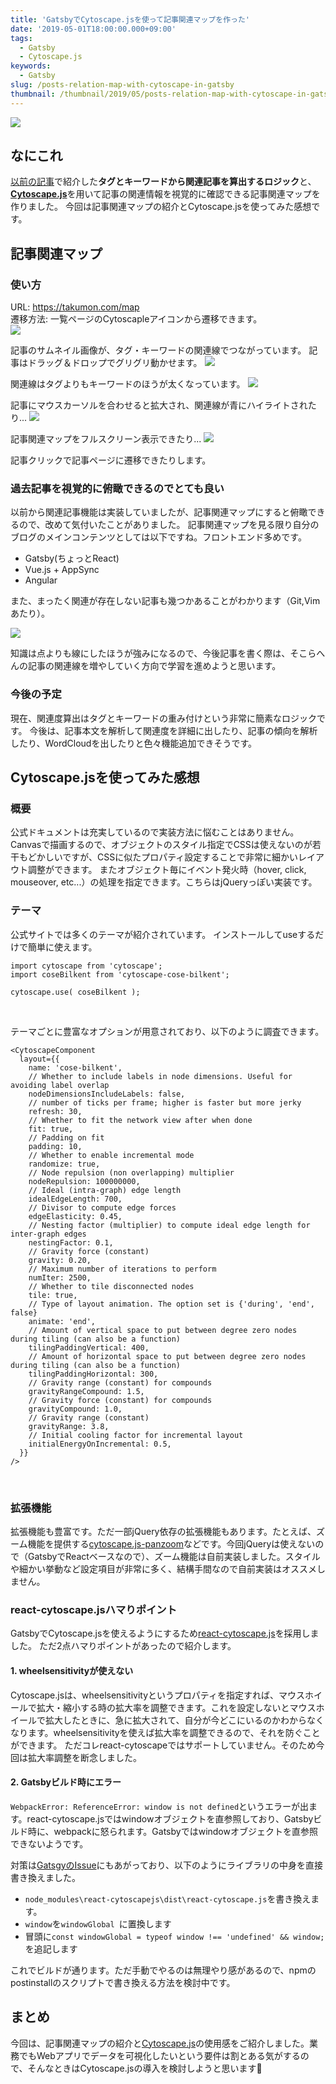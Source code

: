 ```yaml
---
title: 'GatsbyでCytoscape.jsを使って記事関連マップを作った'
date: '2019-05-01T18:00:00.000+09:00'
tags:
  - Gatsby
  - Cytoscape.js
keywords:
  - Gatsby
slug: /posts-relation-map-with-cytoscape-in-gatsby
thumbnail: /thumbnail/2019/05/posts-relation-map-with-cytoscape-in-gatsby.png
---
```


![](/thumbnail/2019/05/posts-relation-map-with-cytoscape-in-gatsby.png)

## なにこれ
[以前の記事](https://takumon.com/gatsby-related-posts-like-hugo)で紹介した**タグとキーワードから関連記事を算出するロジック**と、[**Cytoscape.js**](http://js.cytoscape.org/)を用いて記事の関連情報を視覚的に確認できる記事関連マップを作りました。
今回は記事関連マップの紹介とCytoscape.jsを使ってみた感想です。

## 記事関連マップ

### 使い方
URL: https://takumon.com/map <br/>
遷移方法: 一覧ページのCytoscapleアイコンから遷移できます。 <br/>
![](./map-link.png)
<br/>


記事のサムネイル画像が、タグ・キーワードの関連線でつながっています。
記事はドラッグ＆ドロップでグリグリ動かせます。
![](./map.png)

関連線はタグよりもキーワードのほうが太くなっています。
![](./map-relation.png)


記事にマウスカーソルを合わせると拡大され、関連線が青にハイライトされたり...
![](./hover-style.png)
<br/>

記事関連マップをフルスクリーン表示できたり...
![](./fullscreen-button.png)
<br/>


記事クリックで記事ページに遷移できたりします。


### 過去記事を視覚的に俯瞰できるのでとても良い

以前から関連記事機能は実装していましたが、記事関連マップにすると俯瞰できるので、改めて気付いたことがありました。
記事関連マップを見る限り自分のブログのメインコンテンツとしては以下ですね。フロントエンド多めです。
* Gatsby(ちょっとReact)
* Vue.js + AppSync
* Angular

また、まったく関連が存在しない記事も幾つかあることがわかります（Git,Vimあたり）。

![](./no-relation-posts.png)
<br/>

知識は点よりも線にしたほうが強みになるので、今後記事を書く際は、そこらへんの記事の関連線を増やしていく方向で学習を進めようと思います。


### 今後の予定
現在、関連度算出はタグとキーワードの重み付けという非常に簡素なロジックです。
今後は、記事本文を解析して関連度を詳細に出したり、記事の傾向を解析したり、WordCloudを出したりと色々機能追加できそうです。

## Cytoscape.jsを使ってみた感想

### 概要

公式ドキュメントは充実しているので実装方法に悩むことはありません。
Canvasで描画するので、オブジェクトのスタイル指定でCSSは使えないのが若干もどかしいですが、CSSに似たプロパティ設定することで非常に細かいレイアウト調整ができます。
またオブジェクト毎にイベント発火時（hover, click, mouseover, etc...）の処理を指定できます。こちらはjQueryっぽい実装です。


### テーマ

公式サイトでは多くのテーマが紹介されています。
インストールしてuseするだけで簡単に使えます。


```javascript:title=テーマの使い方
import cytoscape from 'cytoscape';
import coseBilkent from 'cytoscape-cose-bilkent';

cytoscape.use( coseBilkent );
```
<br/>

テーマごとに豊富なオプションが用意されており、以下のように調査できます。

```jsx:title=テーマの調整
<CytoscapeComponent
  layout={{
    name: 'cose-bilkent',
    // Whether to include labels in node dimensions. Useful for avoiding label overlap
    nodeDimensionsIncludeLabels: false,
    // number of ticks per frame; higher is faster but more jerky
    refresh: 30,
    // Whether to fit the network view after when done
    fit: true,
    // Padding on fit
    padding: 10,
    // Whether to enable incremental mode
    randomize: true,
    // Node repulsion (non overlapping) multiplier
    nodeRepulsion: 100000000,
    // Ideal (intra-graph) edge length
    idealEdgeLength: 700,
    // Divisor to compute edge forces
    edgeElasticity: 0.45,
    // Nesting factor (multiplier) to compute ideal edge length for inter-graph edges
    nestingFactor: 0.1,
    // Gravity force (constant)
    gravity: 0.20,
    // Maximum number of iterations to perform
    numIter: 2500,
    // Whether to tile disconnected nodes
    tile: true,
    // Type of layout animation. The option set is {'during', 'end', false}
    animate: 'end',
    // Amount of vertical space to put between degree zero nodes during tiling (can also be a function)
    tilingPaddingVertical: 400,
    // Amount of horizontal space to put between degree zero nodes during tiling (can also be a function)
    tilingPaddingHorizontal: 300,
    // Gravity range (constant) for compounds
    gravityRangeCompound: 1.5,
    // Gravity force (constant) for compounds
    gravityCompound: 1.0,
    // Gravity range (constant)
    gravityRange: 3.8,
    // Initial cooling factor for incremental layout
    initialEnergyOnIncremental: 0.5,
  }}
/>
```
<br/>


### 拡張機能

拡張機能も豊富です。ただ一部jQuery依存の拡張機能もあります。たとえば、ズーム機能を提供する[cytoscape.js-panzoom](https://github.com/cytoscape/cytoscape.js-panzoom)などです。今回jQueryは使えないので（GatsbyでReactベースなので）、ズーム機能は自前実装しました。スタイルや細かい挙動など設定項目が非常に多く、結構手間なので自前実装はオススメしません。


### react-cytoscape.jsハマりポイント

GatsbyでCytoscape.jsを使えるようにするため[react-cytoscape.js](https://github.com/plotly/react-cytoscapejs)を採用しました。
ただ2点ハマりポイントがあったので紹介します。


#### 1. wheelsensitivityが使えない
Cytoscape.jsは、wheelsensitivityというプロパティを指定すれば、マウスホイールで拡大・縮小する時の拡大率を調整できます。これを設定しないとマウスホイールで拡大したときに、急に拡大されて、自分が今どこにいるのかわからなくなります。wheelsensitivityを使えば拡大率を調整できるので、それを防ぐことができます。
ただコレreact-cytoscapeではサポートしていません。そのため今回は拡大率調整を断念しました。

#### 2. Gatsbyビルド時にエラー
`WebpackError: ReferenceError: window is not defined`というエラーが出ます。react-cytoscape.jsではwindowオブジェクトを直参照しており、Gatsbyビルド時に、webpackに怒られます。Gatsbyではwindowオブジェクトを直参照できないようです。

対策は[GatsgyのIssue](https://github.com/gatsbyjs/gatsby/issues/309#issuecomment-302043875)にもあがっており、以下のようにライブラリの中身を直接書き換えました。

* `node_modules\react-cytoscapejs\dist\react-cytoscape.js`を書き換えます。
* `window`を`windowGlobal `に置換します
* 冒頭に`const windowGlobal = typeof window !== 'undefined' && window;`を追記します

これでビルドが通ります。ただ手動でやるのは無理やり感があるので、npmのpostinstallのスクリプトで書き換える方法を検討中です。


## まとめ
今回は、記事関連マップの紹介と[Cytoscape.js](http://js.cytoscape.org/)の使用感をご紹介しました。業務でもWebアプリでデータを可視化したいという要件は割とある気がするので、そんなときはCytoscape.jsの導入を検討しようと思います🍅